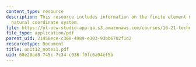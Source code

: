 ```yaml
---
content_type: resource
description: This resource includes information on the finite element method, and
  natural coordinate system.
file: https://ol-ocw-studio-app-qa.s3.amazonaws.com/courses/16-21-techniques-for-structural-analysis-and-design-spring-2005/68e20ad8745c7c34c036f0fc6a94ef5b_unit12_notes1.pdf
file_type: application/pdf
parent_uid: 21456ece-c368-4989-e303-93bb6702f1d2
resourcetype: Document
title: unit12_notes1.pdf
uid: 68e20ad8-745c-7c34-c036-f0fc6a94ef5b
---
```

